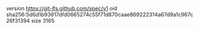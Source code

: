 version https://git-lfs.github.com/spec/v1
oid sha256:5d6d1b93917dfd0665274c55f71d870caae869222314a67d9a1c967c26f31394
size 3165
